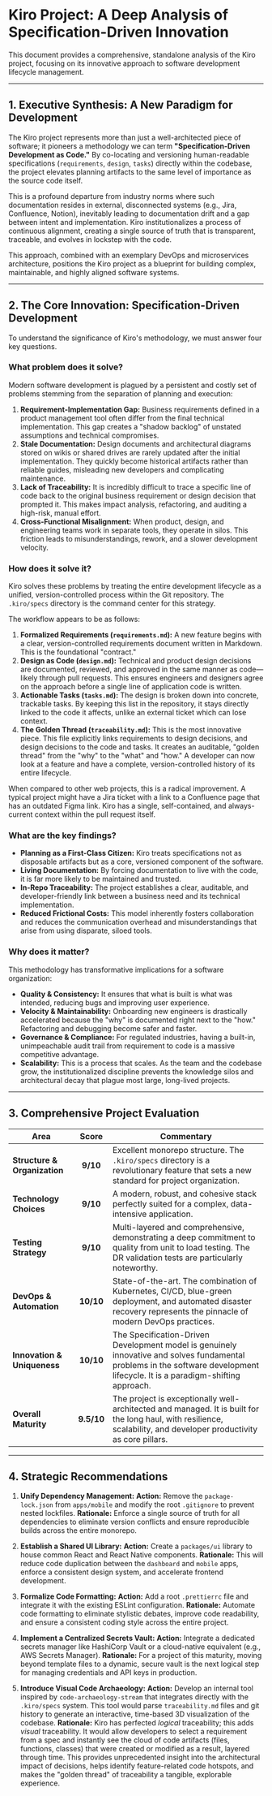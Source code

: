 # Kiro Project: A Deep Analysis of Specification-Driven Innovation

This document provides a comprehensive, standalone analysis of the Kiro project, focusing on its innovative approach to software development lifecycle management.

---

## 1. Executive Synthesis: A New Paradigm for Development

The Kiro project represents more than just a well-architected piece of software; it pioneers a methodology we can term **"Specification-Driven Development as Code."** By co-locating and versioning human-readable specifications (`requirements`, `design`, `tasks`) directly within the codebase, the project elevates planning artifacts to the same level of importance as the source code itself.

This is a profound departure from industry norms where such documentation resides in external, disconnected systems (e.g., Jira, Confluence, Notion), inevitably leading to documentation drift and a gap between intent and implementation. Kiro institutionalizes a process of continuous alignment, creating a single source of truth that is transparent, traceable, and evolves in lockstep with the code.

This approach, combined with an exemplary DevOps and microservices architecture, positions the Kiro project as a blueprint for building complex, maintainable, and highly aligned software systems.

---

## 2. The Core Innovation: Specification-Driven Development

To understand the significance of Kiro's methodology, we must answer four key questions.

### What problem does it solve?

Modern software development is plagued by a persistent and costly set of problems stemming from the separation of planning and execution:

1.  **Requirement-Implementation Gap:** Business requirements defined in a product management tool often differ from the final technical implementation. This gap creates a "shadow backlog" of unstated assumptions and technical compromises.
2.  **Stale Documentation:** Design documents and architectural diagrams stored on wikis or shared drives are rarely updated after the initial implementation. They quickly become historical artifacts rather than reliable guides, misleading new developers and complicating maintenance.
3.  **Lack of Traceability:** It is incredibly difficult to trace a specific line of code back to the original business requirement or design decision that prompted it. This makes impact analysis, refactoring, and auditing a high-risk, manual effort.
4.  **Cross-Functional Misalignment:** When product, design, and engineering teams work in separate tools, they operate in silos. This friction leads to misunderstandings, rework, and a slower development velocity.

### How does it solve it?

Kiro solves these problems by treating the entire development lifecycle as a unified, version-controlled process within the Git repository. The `.kiro/specs` directory is the command center for this strategy.

The workflow appears to be as follows:

1.  **Formalized Requirements (`requirements.md`):** A new feature begins with a clear, version-controlled requirements document written in Markdown. This is the foundational "contract."
2.  **Design as Code (`design.md`):** Technical and product design decisions are documented, reviewed, and approved in the same manner as code—likely through pull requests. This ensures engineers and designers agree on the approach before a single line of application code is written.
3.  **Actionable Tasks (`tasks.md`):** The design is broken down into concrete, trackable tasks. By keeping this list in the repository, it stays directly linked to the code it affects, unlike an external ticket which can lose context.
4.  **The Golden Thread (`traceability.md`):** This is the most innovative piece. This file explicitly links requirements to design decisions, and design decisions to the code and tasks. It creates an auditable, "golden thread" from the "why" to the "what" and "how." A developer can now look at a feature and have a complete, version-controlled history of its entire lifecycle.

When compared to other web projects, this is a radical improvement. A typical project might have a Jira ticket with a link to a Confluence page that has an outdated Figma link. Kiro has a single, self-contained, and always-current context within the pull request itself.

### What are the key findings?

-   **Planning as a First-Class Citizen:** Kiro treats specifications not as disposable artifacts but as a core, versioned component of the software.
-   **Living Documentation:** By forcing documentation to live with the code, it is far more likely to be maintained and trusted.
-   **In-Repo Traceability:** The project establishes a clear, auditable, and developer-friendly link between a business need and its technical implementation.
-   **Reduced Frictional Costs:** This model inherently fosters collaboration and reduces the communication overhead and misunderstandings that arise from using disparate, siloed tools.

### Why does it matter?

This methodology has transformative implications for a software organization:

-   **Quality & Consistency:** It ensures that what is built is what was intended, reducing bugs and improving user experience.
-   **Velocity & Maintainability:** Onboarding new engineers is drastically accelerated because the "why" is documented right next to the "how." Refactoring and debugging become safer and faster.
-   **Governance & Compliance:** For regulated industries, having a built-in, unimpeachable audit trail from requirement to code is a massive competitive advantage.
-   **Scalability:** This is a process that scales. As the team and the codebase grow, the institutionalized discipline prevents the knowledge silos and architectural decay that plague most large, long-lived projects.

---

## 3. Comprehensive Project Evaluation

| Area                          | Score  | Commentary                                                                                                                                                                                                                                                            |
| ----------------------------- | :----: | --------------------------------------------------------------------------------------------------------------------------------------------------------------------------------------------------------------------------------------------------------------------- |
| **Structure & Organization**  | **9/10**   | Excellent monorepo structure. The `.kiro/specs` directory is a revolutionary feature that sets a new standard for project organization.                                                                                                                            |
| **Technology Choices**        | **9/10**   | A modern, robust, and cohesive stack perfectly suited for a complex, data-intensive application.                                                                                                                                                                      |
| **Testing Strategy**          | **9/10**   | Multi-layered and comprehensive, demonstrating a deep commitment to quality from unit to load testing. The DR validation tests are particularly noteworthy.                                                                                                             |
| **DevOps & Automation**       | **10/10**  | State-of-the-art. The combination of Kubernetes, CI/CD, blue-green deployment, and automated disaster recovery represents the pinnacle of modern DevOps practices.                                                                                                   |
| **Innovation & Uniqueness**   | **10/10**  | The Specification-Driven Development model is genuinely innovative and solves fundamental problems in the software development lifecycle. It is a paradigm-shifting approach.                                                                                          |
| **Overall Maturity**          | **9.5/10** | The project is exceptionally well-architected and managed. It is built for the long haul, with resilience, scalability, and developer productivity as core pillars.                                                                                                   |

---

## 4. Strategic Recommendations

1.  **Unify Dependency Management:** **Action:** Remove the `package-lock.json` from `apps/mobile` and modify the root `.gitignore` to prevent nested lockfiles. **Rationale:** Enforce a single source of truth for all dependencies to eliminate version conflicts and ensure reproducible builds across the entire monorepo.

2.  **Establish a Shared UI Library:** **Action:** Create a `packages/ui` library to house common React and React Native components. **Rationale:** This will reduce code duplication between the `dashboard` and `mobile` apps, enforce a consistent design system, and accelerate frontend development.

3.  **Formalize Code Formatting:** **Action:** Add a root `.prettierrc` file and integrate it with the existing ESLint configuration. **Rationale:** Automate code formatting to eliminate stylistic debates, improve code readability, and ensure a consistent coding style across the entire project.

4.  **Implement a Centralized Secrets Vault:** **Action:** Integrate a dedicated secrets manager like HashiCorp Vault or a cloud-native equivalent (e.g., AWS Secrets Manager). **Rationale:** For a project of this maturity, moving beyond template files to a dynamic, secure vault is the next logical step for managing credentials and API keys in production.

5.  **Introduce Visual Code Archaeology:** **Action:** Develop an internal tool inspired by `code-archaeology-stream` that integrates directly with the `.kiro/specs` system. This tool would parse `traceability.md` files and git history to generate an interactive, time-based 3D visualization of the codebase. **Rationale:** Kiro has perfected *logical* traceability; this adds *visual* traceability. It would allow developers to select a requirement from a spec and instantly see the cloud of code artifacts (files, functions, classes) that were created or modified as a result, layered through time. This provides unprecedented insight into the architectural impact of decisions, helps identify feature-related code hotspots, and makes the "golden thread" of traceability a tangible, explorable experience.
